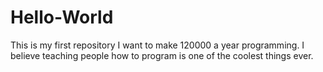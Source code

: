 # Hello-World
This is my first repository
I want to make 120000 a year programming. I believe teaching people how to program is one of the coolest things ever.
